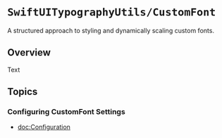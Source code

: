 # ``SwiftUITypographyUtils/CustomFont``

A structured approach to styling and dynamically scaling custom fonts.

## Overview

<!--@START_MENU_TOKEN@-->Text<!--@END_MENU_TOKEN@-->

## Topics

### Configuring CustomFont Settings

- <doc:Configuration>
